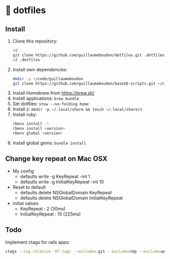 # :floppy_disk: dotfiles

## Install

1. Clone this repository:
    ```sh
    cd
    git clone https://github.com/guillaumeboudon/dotfiles.git .dotfiles
    cd .dotfiles
    ```
2. Install own dependencies:
    ```sh
    mkdir -p ~/code/guillaumeboudon
    git clone https://github.com/guillaumeboudon/base16-scripts.git ~/code/guillaumeboudon/base16-scripts
    ```
3. Install Homebrew from https://brew.sh/
4. Install applications: `brew bundle`
5. Set dotfiles: `stow --no-folding home`
6. Install z: `mkdir -p ~/.local/share && touch ~/.local/share/z`
7. Install ruby:
    ```sh
    rbenv install -l
    rbenv install <version>
    rbenv global <version>
    ```
8. Install global gems: `bundle install`

## Change key repeat on Mac OSX

- My config
  - defaults write -g KeyRepeat -int 1
  - defaults write -g InitialKeyRepeat -int 10
- Reset to default
  - defaults delete NSGlobalDomain KeyRepeat
  - defaults delete NSGlobalDomain InitialKeyRepeat
- initial values
  - KeyRepeat : 2 (30ms)
  - InitialKeyRepeat : 15 (225ms)

## Todo

Implement ctags for rails apps:

```sh
ctags --tag-relative -Rf.tags --exclude=.git --exclude=tmp --exclude=public --exclude=log --exclude=elm-stuff --exclude=node_modules --languages=ruby .
```

